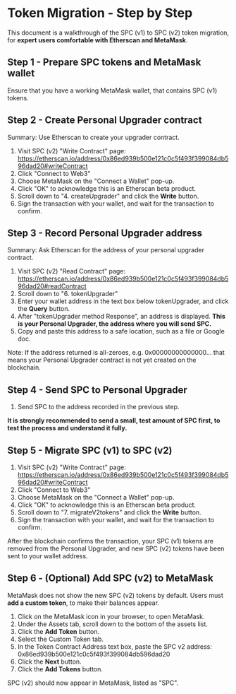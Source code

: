 # Token Migration - Step by Step

This document is a walkthrough of the SPC (v1) to SPC (v2) token migration, for **expert users comfortable with Etherscan and MetaMask**.

## Step 1 - Prepare SPC tokens and MetaMask wallet

Ensure that you have a working MetaMask wallet, that contains SPC (v1) tokens.

## Step 2 - Create Personal Upgrader contract

Summary:  Use Etherscan to create your upgrader contract.

1. Visit SPC (v2) "Write Contract" page: https://etherscan.io/address/0x86ed939b500e121c0c5f493f399084db596dad20#writeContract
2. Click "Connect to Web3"
3. Choose MetaMask on the "Connect a Wallet" pop-up.
4. Click "OK" to acknowledge this is an Etherscan beta product.
5. Scroll down to "4. createUpgrader" and click the **Write** button.
6. Sign the transaction with your wallet, and wait for the transaction to confirm.

## Step 3 - Record Personal Upgrader address

Summary:   Ask Etherscan for the address of your personal upgrader contract.

1. Visit SPC (v2) "Read Contract" page: https://etherscan.io/address/0x86ed939b500e121c0c5f493f399084db596dad20#readContract
2. Scroll down to "6. tokenUpgrader"
3. Enter your wallet address in the text box below tokenUpgrader, and click the **Query** button.
4. After "tokenUpgrader method Response", an address is displayed.  **This is your Personal Upgrader, the address where you will send SPC.**
5. Copy and paste this address to a safe location, such as a file or Google doc.

Note:  If the address returned is all-zeroes, e.g. 0x00000000000000... that means your Personal Upgrader contract is not yet created on the blockchain.

## Step 4 - Send SPC to Personal Upgrader

1. Send SPC to the address recorded in the previous step.

**It is strongly recommended to send a small, test amount of SPC first, to test the process and understand it fully.**

## Step 5 - Migrate SPC (v1) to SPC (v2)

1. Visit SPC (v2) "Write Contract" page: https://etherscan.io/address/0x86ed939b500e121c0c5f493f399084db596dad20#writeContract
2. Click "Connect to Web3"
3. Choose MetaMask on the "Connect a Wallet" pop-up.
4. Click "OK" to acknowledge this is an Etherscan beta product.
5. Scroll down to "7. migrateV2tokens" and click the **Write** button.
6. Sign the transaction with your wallet, and wait for the transaction to confirm.

After the blockchain confirms the transaction, your SPC (v1) tokens are removed from the Personal Upgrader, and new SPC (v2) tokens have been sent to your wallet address.

## Step 6 - (Optional) Add SPC (v2) to MetaMask

MetaMask does not show the new SPC (v2) tokens by default.  Users must **add a custom token**, to make their balances appear.

1. Click on the MetaMask icon in your browser, to open MetaMask.
2. Under the Assets tab, scroll down to the bottom of the assets list.
3. Click the **Add Token** button.
4. Select the Custom Token tab.
5. In the Token Contract Address text box, paste the SPC v2 address:  0x86ed939b500e121c0c5f493f399084db596dad20
6. Click the **Next** button.
7. Click the **Add Tokens** button.

SPC (v2) should now appear in MetaMask, listed as "SPC".
